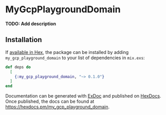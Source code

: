 # MyGcpPlaygroundDomain

**TODO: Add description**

## Installation

If [available in Hex](https://hex.pm/docs/publish), the package can be installed
by adding `my_gcp_playground_domain` to your list of dependencies in `mix.exs`:

```elixir
def deps do
  [
    {:my_gcp_playground_domain, "~> 0.1.0"}
  ]
end
```

Documentation can be generated with [ExDoc](https://github.com/elixir-lang/ex_doc)
and published on [HexDocs](https://hexdocs.pm). Once published, the docs can
be found at <https://hexdocs.pm/my_gcp_playground_domain>.

